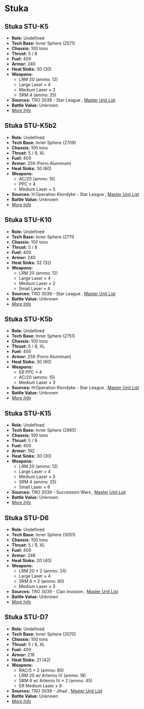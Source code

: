 # Stuka 

## Stuka STU-K5 

- **Role:** Undefined 
- **Tech Base:** Inner Sphere (2571) 
- **Chassis:** 100 tons 
- **Thrust:** 5 / 8 
- **Fuel:** 400 
- **Armor:** 240 
- **Heat Sinks:** 30 (30) 
- **Weapons:** 
  - LRM 20 (ammo: 12) 
  - Large Laser × 4 
  - Medium Laser × 3 
  - SRM 4 (ammo: 25) 
- **Sources:** TRO 3039 - Star League , [Master Unit List](http://masterunitlist.info/Unit/Details/3110) 
- **Battle Value:** Unknown 
- [*More Info*](stuka/stuka_stu-k5.md) 

## Stuka STU-K5b2 

- **Role:** Undefined 
- **Tech Base:** Inner Sphere (2709) 
- **Chassis:** 100 tons 
- **Thrust:** 5 / 8, XL 
- **Fuel:** 400 
- **Armor:** 259 (Ferro Aluminum) 
- **Heat Sinks:** 30 (60) 
- **Weapons:** 
  - AC/20 (ammo: 15) 
  - PPC × 4 
  - Medium Laser × 3 
- **Sources:** H:Operation Klondyke - Star League , [Master Unit List](http://masterunitlist.info/Unit/Details/3111) 
- **Battle Value:** Unknown 
- [*More Info*](stuka/stuka_stu-k5b2.md) 

## Stuka STU-K10 

- **Role:** Undefined 
- **Tech Base:** Inner Sphere (2711) 
- **Chassis:** 100 tons 
- **Thrust:** 5 / 8 
- **Fuel:** 400 
- **Armor:** 240 
- **Heat Sinks:** 32 (32) 
- **Weapons:** 
  - LRM 20 (ammo: 12) 
  - Large Laser × 4 
  - Medium Laser × 2 
  - Small Laser × 4 
- **Sources:** TRO 3039 - Star League , [Master Unit List](http://masterunitlist.info/Unit/Details/3108) 
- **Battle Value:** Unknown 
- [*More Info*](stuka/stuka_stu-k10.md) 

## Stuka STU-K5b 

- **Role:** Undefined 
- **Tech Base:** Inner Sphere (2751) 
- **Chassis:** 100 tons 
- **Thrust:** 5 / 8, XL 
- **Fuel:** 400 
- **Armor:** 259 (Ferro Aluminum) 
- **Heat Sinks:** 30 (60) 
- **Weapons:** 
  - ER PPC × 4 
  - AC/20 (ammo: 15) 
  - Medium Laser × 3 
- **Sources:** H:Operation Klondyke - Star League , [Master Unit List](http://masterunitlist.info/Unit/Details/3111) 
- **Battle Value:** Unknown 
- [*More Info*](stuka/stuka_stu-k5b.md) 

## Stuka STU-K15 

- **Role:** Undefined 
- **Tech Base:** Inner Sphere (2965) 
- **Chassis:** 100 tons 
- **Thrust:** 5 / 8 
- **Fuel:** 400 
- **Armor:** 192 
- **Heat Sinks:** 30 (30) 
- **Weapons:** 
  - LRM 20 (ammo: 12) 
  - Large Laser × 4 
  - Medium Laser × 3 
  - SRM 4 (ammo: 25) 
  - Small Laser × 6 
- **Sources:** TRO 3039 - Succession Wars , [Master Unit List](http://masterunitlist.info/Unit/Details/3109) 
- **Battle Value:** Unknown 
- [*More Info*](stuka/stuka_stu-k15.md) 

## Stuka STU-D6 

- **Role:** Undefined 
- **Tech Base:** Inner Sphere (3051) 
- **Chassis:** 100 tons 
- **Thrust:** 5 / 8, XL 
- **Fuel:** 400 
- **Armor:** 248 
- **Heat Sinks:** 20 (40) 
- **Weapons:** 
  - LRM 20 × 2 (ammo: 24) 
  - Large Laser × 4 
  - SRM 6 × 2 (ammo: 60) 
  - Medium Laser × 3 
- **Sources:** TRO 3039 - Clan Invasion , [Master Unit List](http://masterunitlist.info/Unit/Details/3106) 
- **Battle Value:** Unknown 
- [*More Info*](stuka/stuka_stu-d6.md) 

## Stuka STU-D7 

- **Role:** Undefined 
- **Tech Base:** Inner Sphere (3070) 
- **Chassis:** 100 tons 
- **Thrust:** 5 / 8, XL 
- **Fuel:** 400 
- **Armor:** 216 
- **Heat Sinks:** 21 (42) 
- **Weapons:** 
  - RAC/5 × 2 (ammo: 80) 
  - LRM 20 w/ Artemis IV (ammo: 18) 
  - SRM 6 w/ Artemis IV × 2 (ammo: 45) 
  - ER Medium Laser × 9 
- **Sources:** TRO 3039 - Jihad , [Master Unit List](http://masterunitlist.info/Unit/Details/3107) 
- **Battle Value:** Unknown 
- [*More Info*](stuka/stuka_stu-d7.md) 

